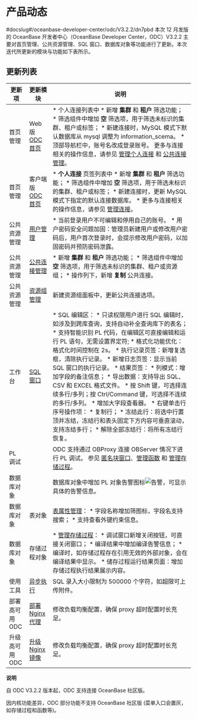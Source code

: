 产品动态
=========================
#docslug#/oceanbase-developer-center/odc/V3.2.2/dn7pbd
本次 12 月发版的 OceanBase 开发者中心（OceanBase Developer Center，ODC）V3.2.2 主要对首页管理、公共资源管理、SQL 窗口、数据库对象等功能进行了更新。本次迭代所更新的模块与功能如下表所示。

更新列表
-------------------------



|          更新项           |                            更新模块                             |                                                                                                                                                                                                                                                                                                                                                                                                                                                                                                                               说明                                                                                                                                                                                                                                                                                                                                                                                                                                                                                                                                |
|------------------------|-------------------------------------------------------------|-----------------------------------------------------------------------------------------------------------------------------------------------------------------------------------------------------------------------------------------------------------------------------------------------------------------------------------------------------------------------------------------------------------------------------------------------------------------------------------------------------------------------------------------------------------------------------------------------------------------------------------------------------------------------------------------------------------------------------------------------------------------------------------------------------------------------------------------------------------------------------------------------------------------------------------------------------------------------------------------------------------------------------------------------------------------|
| 首页管理                   | Web 版 [ODC 首页](../6.web-odc-user-guide/2.web-odc-homepage.md) | * 个人连接列表中 * 新增 **集群** 和 **租户** 筛选功能；   * 筛选组件中增加 **空** 筛选项，用于筛选未标识的集群、租户或标签；   * 新建连接时，MySQL 模式下默认数据库从 mysql 调整为 information_scema。     * 顶部导航栏中，账号名改成登录账号。 更多与连接相关的操作信息，请参见 [管理个人连接](../6.web-odc-user-guide/3.web-odc-connect-database/2.web-odc-manage-connections.md) 和 [公共连接管理](../6.web-odc-user-guide/4.web-odc-public-resource-management/3.web-odc-resource-management/1.web-odc-manage-public-connection.md)。                                                                                                                                                                                                                                                                                                                                                                                                                                                                                                                             |
| 首页管理                   | 客户端版 [ODC 首页](../7.client-odc-user-guide/2.client-odc-homepage.md)  | * **个人连接** 页签列表中 * 新增 **集群** 和 **租户** 筛选功能；   * 筛选组件中增加 **空** 筛选项，用于筛选未标识的集群、租户或标签；   * 新建连接时，更新 MySQL 模式下指定的默认连接数据库。     * 更多与连接相关的操作信息，请参见 [管理连接](../7.client-odc-user-guide/3.client-odc-connect-database/2.client-odc-manage-connections.md)。                                                                                                                                                                                                                                                                                                                                                                                                                                                                                                                                                                                                                                       |
| 公共资源管理                 | [用户管理](../6.web-odc-user-guide/4.web-odc-public-resource-management/2.web-odc-manage-members/1.web-odc-manage-users.md)         | * 当前登录用户不可编辑和停用自己的账号。   * 用户密码安全问题加固：管理员新建用户或修改用户密码后，用户首次登录时，会提示修改用户密码，以加固密码并预防密码泄露。                                                                                                                                                                                                                                                                                                                                                                                                                                                                                                                                                                                                                                                                                                                                                                                                                                                                                        |
| 公共资源管理                 | [公共连接管理](../6.web-odc-user-guide/4.web-odc-public-resource-management/3.web-odc-resource-management/1.web-odc-manage-public-connection.md)       | * 新增 **集群** 和 **租户** 筛选功能；   * 筛选组件中增加 **空** 筛选项，用于筛选未标识的集群、租户或资源组；   * 操作列下，新增 **复制** 公共连接。                                                                                                                                                                                                                                                                                                                                                                                                                                                                                                                                                                                                                                                                                                                                                                                                                                                |
| 公共资源管理                 | [资源组管理](../6.web-odc-user-guide/4.web-odc-public-resource-management/3.web-odc-resource-management/2.web-odc-manage-resource-groups.md)        | 新建资源组面板中，更新公共连接选项。                                                                                                                                                                                                                                                                                                                                                                                                                                                                                                                                                                                                                                                                                                                                                                                                                                                                                                                                                                                                                                              |
| 工作台                    | [SQL 窗口](../7.client-odc-user-guide/4.client-odc-use-workspace/2.client-odc-sql-window.md)       | * SQL 编辑区： * 只读权限用户进行 SQL 编辑时，如涉及到跨库查询，支持自动补全查询库下的表名；   * 支持智能识别 PL 代码，在编辑区可直接编辑和运行 PL 语句，无需设置界定符;   * 格式化功能优化：格式化时间控制在 2s。     * 执行记录页签：新增复选框，清除执行记录。   * 新增日志页签：显示当前 SQL 窗口的执行记录。   * 结果页签： * 列模式：增加字段的备注信息；   * 导出数据：支持导出 SQL、CSV 和 EXCEL 格式文件。   * 按 Shift 键，可选择连续多行/多列；按 Ctrl/Command 键，可选择不连续的多行/多列。   * 增加大字段查看器。   * 右键单击行序号操作项： * 复制行；   * 冻结此行：将选中行置顶并冻结，冻结行和表头固定下方内容可垂直滚动，支持冻结多行；   * 解除全部冻结行：将所有冻结行恢复。        |
| PL 调试                  |                                                             | ODC 支持通过 OBProxy 连接 OBServer 情况下进行 PL 调试。 参见 [匿名块窗口](../7.client-odc-user-guide/4.client-odc-use-workspace/3.client-odc-anonymous-block-window.md)、[管理函数](../7.client-odc-user-guide/9.client-odc-database-objects/3.client-odc-function-objects/3.client-odc-manage-functions.md) 和 [管理存储过程](../7.client-odc-user-guide/9.client-odc-database-objects/4.client-odc-stored-procedure-objects/3.client-odc-manage-stored-procedures.md)。                                                                                                                                                                                                                                                                                                                                                                                                                                                                                                                                                                                                                                                                                                                                                                                                                                  |
|  数据库对象 |                                                             | 数据库对象中增加 PL 对象告警图标![告警](https://help-static-aliyun-doc.aliyuncs.com/assets/img/zh-CN/8803538361/p361379.jpg)，可显示具体的告警信息。                                                                                                                                                                                                                                                                                                                                                                                                                                                                                                                                                                                                                                                                                                                                                                                                                                                                                                                                        |
|  数据库对象 | 表对象                                                         | [表属性管理](../7.client-odc-user-guide/9.client-odc-database-objects/1.client-odc-table-objects/4.client-odc-manage-table-attributes.md)： * 字段名称增加筛图标，字段名支持搜索；   * 支持查看外键约束信息。                                                                                                                                                                                                                                                                                                                                                                                                                                                                                                                                                                                                                                                                                                                                                                                                                                                                   |
|  数据库对象 | 存储过程对象                                                      | * [管理存储过程](../7.client-odc-user-guide/9.client-odc-database-objects/4.client-odc-stored-procedure-objects/3.client-odc-manage-stored-procedures.md)： * 调试窗口新增关闭按钮，可直接关闭窗口；   * 编译结果中增加编译告警信息；   * 编译时，如存储过程存在引用无效的外部对象，会在编译结果中显示。     * 储存过程运行结果页面：增加存储过程执行结果展示内容。                                                                                                                                                                                                                                                                                                                                                                                                                                                                                                                                                                                                                                                                  |
| 使用工具                   | [异步执行](../7.client-odc-user-guide/5.client-odc-use-tools/3.client-odc-asynchronous-execution.md)         | SQL 录入大小限制为 500000 个字符，如超限可上传附件。                                                                                                                                                                                                                                                                                                                                                                                                                                                                                                                                                                                                                                                                                                                                                                                                                                                                                                                                                                                                                                |
| 部署高可用 ODC              | [部署 Nginx 代理](../8.deployment-guide/4.deploy-the-ha-odc/4.deploy-nginx-proxy.md)  | 修改负载均衡配置，确保 proxy 超时配置时长充足。                                                                                                                                                                                                                                                                                                                                                                                                                                                                                                                                                                                                                                                                                                                                                                                                                                                                                                                                                                                                                                     |
| 升级高可用 ODC              | [升级 Nginx 镜像](../9.upgrade-guide/4.upgrade-high-availability-odc/4.upgrade-nginx-image.md)  | 修改负载均衡配置，确保 proxy 超时配置时长充足。                                                                                                                                                                                                                                                                                                                                                                                                                                                                                                                                                                                                                                                                                                                                                                                                                                                                                                                                                                                                                                     |


**说明**



自 ODC V3.2.2 版本起，ODC 支持连接 OceanBase 社区版。

因内核功能差异，ODC 部分功能不支持 OceanBase 社区版 (菜单入口会置灰，如存储过程和函数等)。
